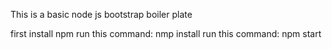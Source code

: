 This is a basic node js bootstrap boiler plate

first install npm
run this command: nmp install
run this command: npm start